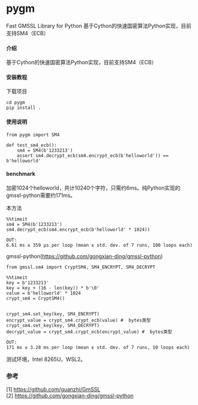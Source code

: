 # pygm
Fast GMSSL Library for Python
基于Cython的快速国密算法Python实现，目前支持SM4（ECB）

#### 介绍
基于Cython的快速国密算法Python实现，目前支持SM4（ECB）


#### 安装教程
下载项目
```
cd pygm
pip install .
```

#### 使用说明

```
from pygm import SM4

def test_sm4_ecb():
    sm4 = SM4(b'1233213')
    assert sm4.decrypt_ecb(sm4.encrypt_ecb(b'helloworld')) == b'helloworld'

```

#### benchmark
加密1024个helloworld，共计10240个字符，只需约6ms。纯Python实现的gmssl-python需要约171ms。

本方法
```
%%timeit
sm4 = SM4(b'1233213')
sm4.decrypt_ecb(sm4.encrypt_ecb(b'helloworld' * 1024))

OUT:
6.61 ms ± 359 µs per loop (mean ± std. dev. of 7 runs, 100 loops each)

```

gmssl-python(https://github.com/gongxian-ding/gmssl-python)
```
from gmssl.sm4 import CryptSM4, SM4_ENCRYPT, SM4_DECRYPT

%%timeit
key = b'1233213'
key = key + (16 - len(key)) * b'\0'
value = b'helloworld' * 1024
crypt_sm4 = CryptSM4()


crypt_sm4.set_key(key, SM4_ENCRYPT)
encrypt_value = crypt_sm4.crypt_ecb(value) #  bytes类型
crypt_sm4.set_key(key, SM4_DECRYPT)
decrypt_value = crypt_sm4.crypt_ecb(encrypt_value) #  bytes类型

OUT:
171 ms ± 3.28 ms per loop (mean ± std. dev. of 7 runs, 10 loops each)
```

测试环境，Intel 8265U，WSL2。

### 参考
[1] https://github.com/guanzhi/GmSSL  
[2] https://github.com/gongxian-ding/gmssl-python